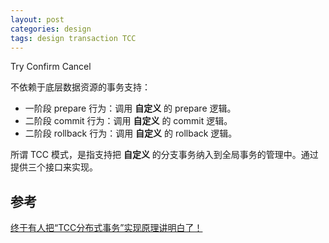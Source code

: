 ```yaml
---
layout: post
categories: design
tags: design transaction TCC
---
```


Try Confirm Cancel

不依赖于底层数据资源的事务支持：

- 一阶段 prepare 行为：调用 **自定义** 的 prepare 逻辑。
- 二阶段 commit 行为：调用 **自定义** 的 commit 逻辑。
- 二阶段 rollback 行为：调用 **自定义** 的 rollback 逻辑。

所谓 TCC 模式，是指支持把 **自定义** 的分支事务纳入到全局事务的管理中。通过提供三个接口来实现。

## 参考

[终于有人把“TCC分布式事务”实现原理讲明白了！](https://www.cnblogs.com/jajian/p/10014145.html)